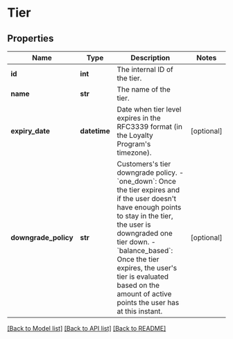 # Tier

## Properties
Name | Type | Description | Notes
------------ | ------------- | ------------- | -------------
**id** | **int** | The internal ID of the tier. | 
**name** | **str** | The name of the tier. | 
**expiry_date** | **datetime** | Date when tier level expires in the RFC3339 format (in the Loyalty Program&#39;s timezone). | [optional] 
**downgrade_policy** | **str** | Customers&#39;s tier downgrade policy. - &#x60;one_down&#x60;: Once the tier expires and if the user doesn&#39;t have enough points to stay in the tier, the user is downgraded one tier down. - &#x60;balance_based&#x60;: Once the tier expires, the user&#39;s tier is evaluated based on the amount of active points the user has at this instant.  | [optional] 

[[Back to Model list]](../README.md#documentation-for-models) [[Back to API list]](../README.md#documentation-for-api-endpoints) [[Back to README]](../README.md)


